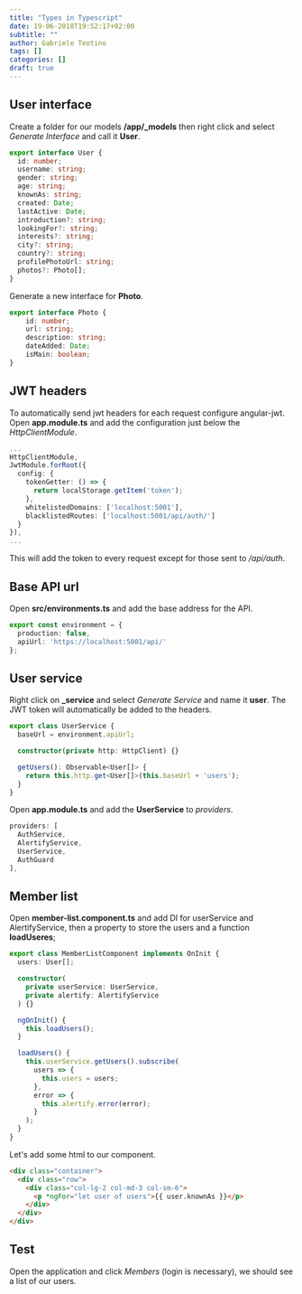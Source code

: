 ```yaml
---
title: "Types in Typescript"
date: 19-06-2018T19:52:17+02:00
subtitle: ""
author: Gabriele Teotino
tags: []
categories: []
draft: true
---
```


## User interface

Create a folder for our models **/app/_models** then right click and select *Generate Interface* and call it **User**.

```typescript
export interface User {
  id: number;
  username: string;
  gender: string;
  age: string;
  knownAs: string;
  created: Date;
  lastActive: Date;
  introduction?: string;
  lookingFor?: string;
  interests?: string;
  city?: string;
  country?: string;
  profilePhotoUrl: string;
  photos?: Photo[];
}
```

Generate a new interface for **Photo**.

```typescript
export interface Photo {
    id: number;
    url: string;
    description: string;
    dateAdded: Date;
    isMain: boolean;
}
```

## JWT headers

To automatically send jwt headers for each request configure angular-jwt. Open **app.module.ts** and add the configuration just below the *HttpClientModule*.

```typescript
...
HttpClientModule,
JwtModule.forRoot({
  config: {
    tokenGetter: () => {
      return localStorage.getItem('token');
    },
    whitelistedDomains: ['localhost:5001'],
    blacklistedRoutes: ['localhost:5001/api/auth/']
  }
}),
...
```

This will add the token to every request except for those sent to */api/auth*.

## Base API url

Open **src/environments.ts** and add the base address for the API.

```typescript
export const environment = {
  production: false,
  apiUrl: 'https://localhost:5001/api/'
};
```

## User service

Right click on **_service** and select *Generate Service* and name it **user**. The JWT token will automatically be added to the headers.

```typescript
export class UserService {
  baseUrl = environment.apiUrl;

  constructor(private http: HttpClient) {}

  getUsers(): Observable<User[]> {
    return this.http.get<User[]>(this.baseUrl + 'users');
  }
}
```

Open **app.module.ts** and add the **UserService** to *providers*.

```typescript
providers: [
  AuthService,
  AlertifyService,
  UserService,
  AuthGuard
],
```

## Member list

Open **member-list.component.ts** and add DI for userService and AlertifyService, then a property to store the users and a function **loadUseres**;

```typescript
export class MemberListComponent implements OnInit {
  users: User[];

  constructor(
    private userService: UserService,
    private alertify: AlertifyService
  ) {}

  ngOnInit() {
    this.loadUsers();
  }

  loadUsers() {
    this.userService.getUsers().subscribe(
      users => {
        this.users = users;
      },
      error => {
        this.alertify.error(error);
      }
    );
  }
}
```

Let's add some html to our component.

```html
<div class="container">
  <div class="row">
    <div class="col-lg-2 col-md-3 col-sm-6">
      <p *ngFor="let user of users">{{ user.knownAs }}</p>
    </div>
  </div>
</div>
```

## Test

Open the application and click *Members* (login is necessary), we should see a list of our users.
